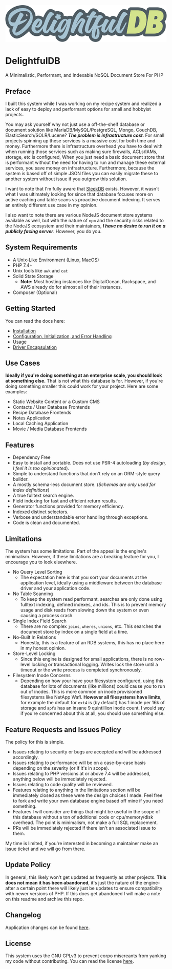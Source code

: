 ![DelightfulDB Logo](docs/logo.png)

# DelightfulDB

A Minimalistic, Performant, and Indexable NoSQL Document Store For PHP

## Preface
I built this system while I was working on my recipe system and realized a lack of easy to deploy and performant options for small and hobbyist projects.

You may ask yourself why not just use a off-the-shelf database or document solution like MariaDB/MySQL/PostgreSQL, Mongo, CouchDB, ElasticSearch/SOLR/Lucene? ***The problem is infrastructure cost***. For small projects spinning up these services is a massive cost for both time and money. Furthermore there is infrastructure overhead you have to deal with when running those services such as making sure firewalls, ACLs/IAMs, storage, etc is configured, When you just need a basic document store that is performant without the need for having to run and manage these external services, you save money on infrastructure. Furthermore, because the system is based off of simple JSON files you can easily migrate these to another system without issue if you outgrow this solution.

I want to note that I'm fully aware that [SleekDB](https://github.com/rakibtg/SleekDB) exists. However, it wasn't what I was ultimately looking for since that database focuses more on active caching and table scans vs proactive document indexing. It serves an entirely different use case in my opinion.

I also want to note there are various NodeJS document store systems available as well, but with the nature of `npm` and the security risks related to the NodeJS ecosystem and their maintainers, ***I have no desire to run it on a publicly facing server***. However, you do you.

## System Requirements
- A Unix-Like Environment (Linux, MacOS)
- PHP 7.4+
- Unix tools like `awk` and `cat`
- Solid State Storage
  - **Note:** Most hosting instances like DigitalOcean, Rackspace, and AWS already do for almost all of their instances.
- Composer (Optional)

## Getting Started
You can read the docs here:
- [Installation](docs/install.md)
- [Configuration, Initialization, and Error Handling](docs/configuration.md)
- [Usage](docs/usage.md)
- [Driver Encapsulation](docs/encapsulation.md)

## Use Cases
**Ideally if you're doing something at an enterprise scale, you should look at something else.** That is not what this database is for. However, if you're doing something smaller this could work for your project. Here are some examples:

- Static Website Content or a Custom CMS
- Contacts / User Database Frontends
- Recipe Database Frontends
- Notes Application
- Local Caching Application
- Movie / Media Database Frontends

## Features
- Dependency Free
- Easy to install and portable. Does not use PSR-4 autoloading (*by design, I feel it is too opinionated*).
- Simple to understand functions that don't rely on an ORM-style query builder.
- A mostly schema-less document store. (*Schemas are only used for index definitions*)
- A true fulltext search engine.
- Field indexing for fast and efficient return results.
- Generator functions provided for memory efficiency.
- Indexed distinct selectors.
- Verbose and understandable error handling through exceptions.
- Code is clean and documented.

## Limitations
The system has some limitations. Part of the appeal is the engine's minimalism. However, if these limitations are a breaking feature for you, I encourage you to look elsewhere.

 - No Query Level Sorting
   - The expectation here is that you sort your documents at the application level, ideally using a middleware between the database driver and your application code.
- No Table Scanning
  - To keep the system read performant, searches are only done using fulltext indexing, defined indexes, and ids. This is to prevent memory usage and disk reads from slowing down the system or even causing a process crash.
- Single Index Field Search
  - There are no complex `joins`, `wheres`, `unions`, etc. This searches the document store by index on a single field at a time.
- No-Built In Relations
  - Honestly, this is a feature of an RDB systems, this has no place here in my honest opinion.
- Store-Level Locking
  - Since this engine is designed for small applications, there is no row-level locking or transactional logging. Writes lock the store until a timeout or the write process is completed synchronously.
- Filesystem Inode Concerns
  - Depending on how your have your filesystem configured, using this database for lots of documents (like millions) could cause you to run out of inodes. This is more common on inode provisioned filesystems like NetApp Wafl. **However all filesystems have limits**, for example the default for `ext4` is (by default) has 1 inode per 16k of storage and `apfs` has an insane 9 quintillion inode count. I would say if you're concerned about this at all, you should use something else.

## Feature Requests and Issues Policy
The policy for this is simple.

- Issues relating to security or bugs are accepted and will be addressed accordingly.
- Issues relating to performance will be on a case-by-case basis depending on the severity (or if it's in scope).
- Issues relating to PHP versions at or above 7.4 will be addressed, anything below will be immediately rejected.
- Issues relating to code quality will be reviewed.
- Features relating to anything in the limitations section will be immediately closed as these were the design choices I made. Feel free to fork and write your own database engine based off mine if you need something.
- Features I will consider are things that might be useful in the scope of this database without a ton of additional code or cpu/memory/disk overhead. The point is minimalism, not make a full SQL replacement.
- PRs will be immediately rejected if there isn't an associated issue to them.

My time is limited, if you're interested in becoming a maintainer make an issue ticket and we will go from there.

## Update Policy
In general, this likely won't get updated as frequently as other projects. **This does not mean it has been abandoned**, it's just the nature of the engine- after a certain point there will likely just be updates to ensure compatibility with newer versions of PHP. If this does get abandoned I will make a note on this readme and archive this repo.

## Changelog
Application changes can be found [here](changelog.md).

## License
This system uses the GNU GPLv3 to prevent corpo miscreants from yanking my code without contributing. You can read the license [here](license.md).
